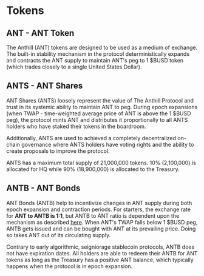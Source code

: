 # Tokens

## ANT - ANT Token

The Anthill \(ANT\) tokens are designed to be used as a medium of exchange. The built-in stability mechanism in the protocol deterministically expands and contracts the ANT supply to maintain ANT's peg to 1 $BUSD token \(which trades closely to a single United States Dollar\).

## ANTS - ANT Shares

ANT Shares \(ANTS\) loosely represent the value of The Anthill Protocol and trust in its systemic ability to maintain ANT to peg. During epoch expansions \(when TWAP - time-weighted average price of ANT is above the 1 $BUSD peg\), the protocol mints ANT and distributes it proportionally to all ANTS holders who have staked their tokens in the boardroom.

Additionally, ANTS are used to achieved a completely decentralized on-chain governance where ANTS holders have voting rights and the ability to create proposals to improve the protocol.

ANTS has a maximum total supply of 21,000,000 tokens. 10% \(2,100,000\) is allocated for HQ while 90% \(18,900,000\) is allocated to the Treasury.

## ANTB - ANT Bonds

ANT Bonds \(ANTB\) help to incentivize changes in ANT supply during both epoch expansion and contraction periods. For starters, the exchange rate for **ANT to ANTB is 1:1**, but ANTB to ANT ratio is dependent upon the mechanism as described [here](platform.md). When ANT's TWAP falls below 1 $BUSD peg, ANTB gets issued and can be bought with ANT at its prevailing price. Doing so takes ANT out of its circulating supply.

Contrary to early algorithmic, seigniorage stablecoin protocols, ANTB does not have expiration dates. All holders are able to redeem their ANTB for ANT tokens as long as the Treasury has a positive ANT balance, which typically happens when the protocol is in epoch expansion.


